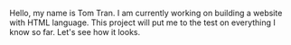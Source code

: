 Hello, my name is Tom Tran. I am currently working on building 
a website with HTML language. This project will put me to the test on everything I know so far. Let's see how it looks.